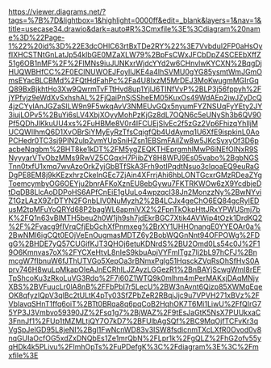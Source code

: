 https://viewer.diagrams.net/?tags=%7B%7D&lightbox=1&highlight=0000ff&edit=_blank&layers=1&nav=1&title=usecase34.drawio&dark=auto#R%3Cmxfile%3E%3Cdiagram%20name%3D%22Page-1%22%20id%3D%22E3dcOHlC63rtBxTDe2RY%22%3E7VvbduI2FP0aHsOyfIXHCSTNtGnLatJp54klbGE0MZaXLW79%2BpFsCWxJFCbDpZ4SCEEbXffZ51g6OB1nMF%2F%2FlMNs9iuJUNKxrWjdcYYd2w6CHnvlwKYCXN%2BqgDjHUQWBHfCC%2F0EClNUWOEJFoyIlJKE4a4IhSVMU0gYG85ysmtWmJGmOmsEYacBLCBMd%2FQtHdFahPc%2Fa4U8IxzM5MrDEJ3MoKwugmMGIrGqQ89BxBjkhtHo3Xw9QwrmTvFTtHvd8up1YjlJ6TINfVvP%2BLP3j56fppyh%2FjYPfvjz9eWdXvSxhshAL%2FjQaiPnSjSSheEM05KuxOs49WdAEp2iwJZyDcQ4jzCYyIAnJGZaSlLW9n9F5wkqAvV3NMEUvGQx5nyumFYZNSUqFyYEty2JY3iujLOPv5%2BuYi6sLV4XbjXOyyMohPzKjGz8dL7OQN6c5eUNySh3b6QV90Pf5QDhJlKkuUU4xs%2FuHBMe8V0r4IFCUEjSlvEc2f5zGz2Vp6FhizqYhIljMUCQWIlhmQ6D1XvOBrSiYMyEyRzTfsCqigfQb4UdAymq1U6XfE9ispkinL0AoPCHedr0TC3sj9PIN2ulp2vmYUpSniHZsn1EBSmFAilZw8w5JKcSyxyOf3D6pacbeNqgbm%2BHT8ke1kDT%2FM5ygZEQKTHEprgmhlMwP6iNEfOlNxR9SNyyyarVTvObzMMs9RwVZ5CGqxH7PiibZY8H8WPJ9Es05vabo%2BgbNGSTnn0txfU1xmq7wvAzoOrkZyjGbBTfSkA3Frh9otIPqdtNsuo3clqoaEQ9euRaGDgPE8EM8j9kKEzxhrzCkeInGEc7ZjAin4XFrrjAhi6hbLONTGcxrGMzRDeaZYgToemcymbyOG6OEYju2bnrAFKoXznEU8ebGywu7FKTRKWOw6zX9YcdbjeDtDqDB8LlcAoDDPoHS6APfCnEiE1gUuLo4wpzqcI38Jn2MonzzNy%2BwNYviZ1GzLAzX9ZrDTYN2FGnbLIV0NuMyzh2%2B4LCJx4geChO6EQ84gcRylEDusM2tpMFuYoQRYd68P2bagWL6apmiVX2%2FpnTkOkpHttJRxYPWUSmj7bK%2FQ1n63vBlMTH5beu2h0W1jh9sh7jdEkrBGC7Xtik4AVWip4tOzk1DrdKQ2%2F%2Fvacg9fIVrqCfjEbGchXfPnmxeg%2BrXY1UHHOnangE0YYEOAr0a%2BwNMI6igCQt0EOjVeEnOugmasMDTZ6y2BobWQGnNnt94OFPOWg%2FDgG%2BHDE7yQ57CUGifKJT3QHOj6etuKDNrdS%2BU2Omd0Ls54c0J%2F19O6Kmnvas7oX%2FYCXeHtvL8nIeS9kbuApjVYFmlTgz7lj2bL97hCFJ%2BnmcgW7flbnuW6fJThUTVGo5XepOa3rBNmxPglg51HqsckZVqRsOhSfHvS0Aprv746H8wuLpMkapOleAJnECRhILJZAyzLGGezR1%2BnBAYjScwgWmI8rEFTpShcoKu3zRkoLuVG3Rdq%2F7j60Z1WTQ9k0mlhm4mPerMAKxjDAqMNjyXBS%2BVFuucLr0lA8nB%2FFbPbI7r5LecU%2BW3nAvnt6Qizp85XWMqEqeOK8qfyzIQpV3qlBc2tULtK4pTy03SfZPbZeR2RBqjJjc9u7VPVH271xBVz%2FVbIavqSHnT1ffq6oiT%2BTt0BRqa8q6pqCoB2HqhOK7T6Mi1LiwU%2FfQIrG75YP3J3Vmbvo59390JZ%2Fsq1g7%2BjWAZ%2F9tEsJaGtK5NsX7PUUkxaC3FnnJf1%2FUp1tMZMLtjQY7O7kD7%2BFUlbAgSQf%2BC9MqOjfTCFvKr3qVgSpJelGD95L8jeNI%2Bgl1FwNcnWD83v3ISW8fsdicnmTXcLXfR0Ovod0v8nqGUIaOcfOG5xdZxDNQbEs1Ze1mrQbN%2FLpr1k%2FgQLZ%2FhG2ofv55yqHDk4k5PLivu%2FlmhOpTs%2FuPDefgK%3C%2Fdiagram%3E%3C%2Fmxfile%3E
